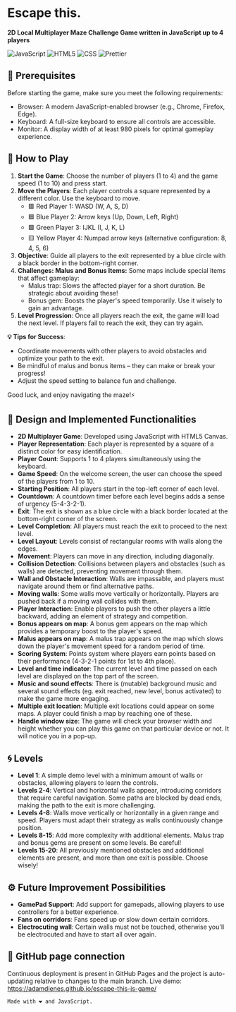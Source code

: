 # Escape this.

**2D Local Multiplayer Maze Challenge Game written in JavaScript up to 4 players**

![JavaScript](https://img.shields.io/badge/javascript-%23323330.svg?style=for-the-badge&logo=javascript&logoColor=%23F7DF1E)
![HTML5](https://img.shields.io/badge/HTML-239120?style=for-the-badge&logo=html5&logoColor=white)
![CSS](https://img.shields.io/badge/CSS3-1572B6?style=for-the-badge&logo=css3&logoColor=white)
![Prettier](https://img.shields.io/badge/prettier-1A2C34?style=for-the-badge&logo=prettier&logoColor=F7BA3E)

## 🔧 Prerequisites

Before starting the game, make sure you meet the following requirements:

-   Browser: A modern JavaScript-enabled browser (e.g., Chrome, Firefox, Edge).
-   Keyboard: A full-size keyboard to ensure all controls are accessible.
-   Monitor: A display width of at least 980 pixels for optimal gameplay experience.

## 🚀 How to Play

1. **Start the Game**: Choose the number of players (1 to 4) and the game speed (1 to 10) and press start.
2. **Move the Players**: Each player controls a square represented by a different color. Use the keyboard to move.
    - 🟥 Red Player 1: WASD (W, A, S, D)
    - 🟦 Blue Player 2: Arrow keys (Up, Down, Left, Right)
    - 🟩 Green Player 3: IJKL (I, J, K, L)
    - 🟨 Yellow Player 4: Numpad arrow keys (alternative configuration: 8, 4, 5, 6)
3. **Objective**: Guide all players to the exit represented by a blue circle with a black border in the bottom-right corner.
4. **Challenges: Malus and Bonus Items:** Some maps include special items that affect gameplay:
    - Malus trap: Slows the affected player for a short duration. Be strategic about avoiding these!
    - Bonus gem: Boosts the player's speed temporarily. Use it wisely to gain an advantage.
5. **Level Progression**: Once all players reach the exit, the game will load the next level. If players fail to reach the exit, they can try again.

**💡 Tips for Success**:

-   Coordinate movements with other players to avoid obstacles and optimize your path to the exit.
-   Be mindful of malus and bonus items – they can make or break your progress!
-   Adjust the speed setting to balance fun and challenge.

Good luck, and enjoy navigating the maze!⚡

## 🎯 Design and Implemented Functionalities

-   **2D Multiplayer Game**: Developed using JavaScript with HTML5 Canvas.
-   **Player Representation**: Each player is represented by a square of a distinct color for easy identification.
-   **Player Count**: Supports 1 to 4 players simultaneously using the keyboard.
-   **Game Speed**: On the welcome screen, the user can choose the speed of the players from 1 to 10.
-   **Starting Position**: All players start in the top-left corner of each level.
-   **Countdown**: A countdown timer before each level begins adds a sense of urgency (5-4-3-2-1).
-   **Exit**: The exit is shown as a blue circle with a black border located at the bottom-right corner of the screen.
-   **Level Completion**: All players must reach the exit to proceed to the next level.
-   **Level Layout**: Levels consist of rectangular rooms with walls along the edges.
-   **Movement**: Players can move in any direction, including diagonally.
-   **Collision Detection**: Collisions between players and obstacles (such as walls) are detected, preventing movement through them.
-   **Wall and Obstacle Interaction**: Walls are impassable, and players must navigate around them or find alternative paths.
-   **Moving walls**: Some walls move vertically or horizontally. Players are pushed back if a moving wall collides with them.
-   **Player Interaction**: Enable players to push the other players a little backward, adding an element of strategy and competition.
-   **Bonus appears on map**: A bonus gem appears on the map which provides a temporary boost to the player's speed.
-   **Malus appears on map**: A malus trap appears on the map which slows down the player's movement speed for a random period of time.
-   **Scoring System**: Points system where players earn points based on their performance (4-3-2-1 points for 1st to 4th place).
-   **Level and time indicator**: The current level and time passed on each level are displayed on the top part of the screen.
-   **Music and sound effects**: There is (mutable) background music and several sound effects (eg. exit reached, new level, bonus activated) to make the game more engaging.
-   **Multiple exit location**: Multiple exit locations could appear on some maps. A player could finish a map by reaching one of these.
-   **Handle window size**: The game will check your browser width and height whether you can play this game on that particular device or not. It will notice you in a pop-up.

## 🌀 Levels

-   **Level 1**: A simple demo level with a minimum amount of walls or obstacles, allowing players to learn the controls.
-   **Levels 2-4**: Vertical and horizontal walls appear, introducing corridors that require careful navigation. Some paths are blocked by dead ends, making the path to the exit is more challenging.
-   **Levels 4-8**: Walls move vertically or horizontally in a given range and speed. Players must adapt their strategy as walls continuously change position.
-   **Levels 8-15**: Add more complexity with additional elements. Malus trap and bonus gems are present on some levels. Be careful!
-   **Levels 15-20**: All previously mentioned obstacles and additional elements are present, and more than one exit is possible. Choose wisely!

## ⚙️ Future Improvement Possibilities

-   **GamePad Support**: Add support for gamepads, allowing players to use controllers for a better experience.
-   **Fans on corridors**: Fans speed up or slow down certain corridors.
-   **Electrocuting wall**: Certain walls must not be touched, otherwise you'll be electrocuted and have to start all over again.

## 🎉 GitHub page connection

Continuous deployment is present in GitHub Pages and the project is auto-updating relative to changes to the main branch. Live demo: https://adamdienes.github.io/escape-this-js-game/

    Made with ❤️ and JavaScript.
